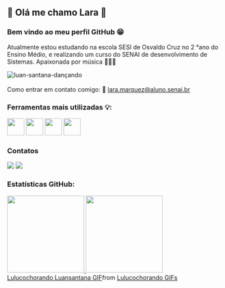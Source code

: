 
<!--
**lara-segatello/lara-segatello** is a ✨ _special_ ✨ repository because its `README.md` (this file) appears on your GitHub profile.

Here are some ideas to get you started:

- 🔭 I’m currently working on ...
- 🌱 I’m currently learning ...
- 👯 I’m looking to collaborate on ...
- 🤔 I’m looking for help with ...
- 💬 Ask me about ...
- 📫 How to reach me: ...
- 😄 Pronouns: ...
- ⚡ Fun fact: ...
-->
## 🙌 Olá me chamo Lara 🙌
### Bem vindo ao meu perfil GitHub 😁 
Atualmente estou estudando na escola SESI de Osvaldo Cruz no 2 °ano do Ensino Médio, e realizando um curso do SENAI de desenvolvimento de Sistemas. 
Apaixonada por música 🎹🎶🎵

![luan-santana-dançando](https://github.com/user-attachments/assets/9d961461-68a4-46d5-8638-a66c183e2bbc)
<br></br> 
Como entrar em contato comigo: 📩 lara.marquez@aluno.senai.br


### Ferramentas mais utilizadas 💡:

<p align="left">
<img src="https://cdn.jsdelivr.net/gh/devicons/devicon@latest/icons/git/git-original.svg" width="40" height="40"/>
<img src="https://cdn.jsdelivr.net/gh/devicons/devicon@latest/icons/html5/html5-original.svg" width="40" height="40"/>
<img src="https://cdn.jsdelivr.net/gh/devicons/devicon@latest/icons/python/python-original.svg" width="40" height="40"/>
<img src="https://cdn.jsdelivr.net/gh/devicons/devicon@latest/icons/vscode/vscode-original.svg" width="40" height="40" />
</p>

### Contatos 
<div>
  <a href = "https://www.instagram.com/lara_segatello/" target="_blank"><img loading="lazy" src="https://img.shields.io/badge/-Instagram-%23E4405F?style=for-the-badge&logo=instagram&logoColor=white" target="_blank"></a>
  <a href = "https://mail.google.com/mail/u/0/#inbox"><img loading="lazy" src="https://img.shields.io/badge/Gmail-D14836?style=for-the-badge&logo=gmail&logoColor=white" target="_blank"></a>
</div>

### Estatísticas GitHub:
<div>
<a href="https://github.com/lara-segatello">
<img loading="lazy" height="180em" src="https://github-readme-stats.vercel.app/api/top-langs/?username=lara-segatello&layout=compact&langs_count=7&theme=dracula"/>
<img loading="lazy" height="180em" src="https://github-readme-stats.vercel.app/api?username=lara-segatello&show_icons=true&theme=dracula&include_all_commits=true&count_private=true"/>
</div>

<!--avatar -->
<div class="tenor-gif-embed" data-postid="13926288224701120626" data-share-method="host" data-aspect-ratio="1.46296" data-width="100%"><a href="https://tenor.com/view/lulucochorando-luansantana-gif-13926288224701120626">Lulucochorando Luansantana GIF</a>from <a href="https://tenor.com/search/lulucochorando-gifs">Lulucochorando GIFs</a></div> <script type="text/javascript" async src="https://tenor.com/embed.js"></script>

